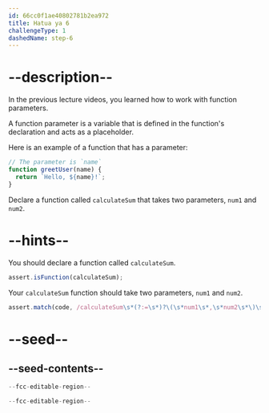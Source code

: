 ```yaml
---
id: 66cc0f1ae40802781b2ea972
title: Hatua ya 6
challengeType: 1
dashedName: step-6
---
```


# --description--

In the previous lecture videos, you learned how to work with function parameters.

A function parameter is a variable that is defined in the function's declaration and acts as a placeholder.

Here is an example of a function that has a parameter:

```js
// The parameter is `name`
function greetUser(name) {
  return `Hello, ${name}!`;
}
```

Declare a function called `calculateSum` that takes two parameters, `num1` and `num2`.

# --hints--

You should declare a function called `calculateSum`.

```js
assert.isFunction(calculateSum);
```

Your `calculateSum` function should take two parameters, `num1` and `num2`.

```js
assert.match(code, /calculateSum\s*(?:=\s*)?\(\s*num1\s*,\s*num2\s*\)\s*/);
```

# --seed--

## --seed-contents--

```js
--fcc-editable-region--

--fcc-editable-region--
```
